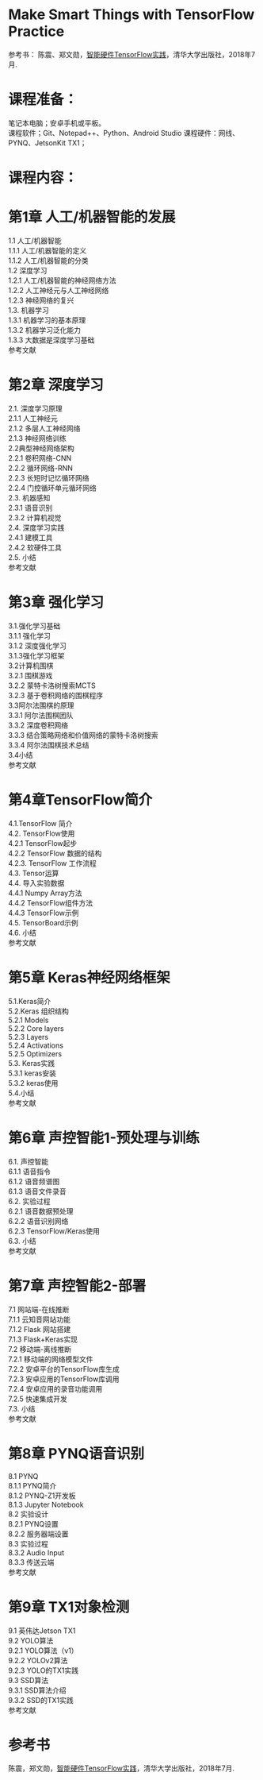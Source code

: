# Make Smart Things with TensorFlow Practice
参考书： 陈震、郑文勋，[智能硬件TensorFlow实践](https://item.jd.com/12400108.html)，清华大学出版社，2018年7月.

# 课程准备：
笔记本电脑；安卓手机或平板。  
课程软件；Git、Notepad++、Python、Android Studio 
课程硬件：网线、PYNQ、JetsonKit TX1；  

# 课程内容：

# 第1章 人工/机器智能的发展  
1.1 人工/机器智能  
1.1.1 人工/机器智能的定义  
1.1.2 人工/机器智能的分类  
1.2 深度学习  
1.2.1 人工/机器智能的神经网络方法  
1.2.2 人工神经元与人工神经网络  
1.2.3 神经网络的复兴  
1.3. 机器学习  
1.3.1 机器学习的基本原理  
1.3.2 机器学习泛化能力  
1.3.3 大数据是深度学习基础  
参考文献  

# 第2章 深度学习  
2.1. 深度学习原理  
2.1.1 人工神经元  
2.1.2 多层人工神经网络  
2.1.3 神经网络训练  
2.2典型神经网络架构  
2.2.1 卷积网络-CNN  
2.2.2 循环网络-RNN  
2.2.3 长短时记忆循环网络  
2.2.4 门控循环单元循环网络  
2.3. 机器感知  
2.3.1 语音识别  
2.3.2 计算机视觉  
2.4. 深度学习实践  
2.4.1 建模工具  
2.4.2 软硬件工具  
2.5. 小结  
参考文献  

# 第3章 强化学习  
3.1.强化学习基础  
3.1.1 强化学习  
3.1.2 深度强化学习  
3.1.3强化学习框架  
3.2计算机围棋  
3.2.1 围棋游戏  
3.2.2 蒙特卡洛树搜索MCTS  
3.2.3 基于卷积网络的围棋程序  
3.3阿尔法围棋的原理  
3.3.1 阿尔法围棋团队  
3.3.2 深度卷积网络  
3.3.3 结合策略网络和价值网络的蒙特卡洛树搜索  
3.3.4 阿尔法围棋技术总结  
3.4小结  
参考文献  

# 第4章TensorFlow简介  
4.1.TensorFlow 简介  
4.2. TensorFlow使用  
4.2.1 TensorFlow起步  
4.2.2 TensorFlow 数据的结构  
4.2.3. TensorFlow 工作流程  
4.3. Tensor运算  
4.4. 导入实验数据  
4.4.1 Numpy Array方法  
4.4.2 TensorFlow组件方法  
4.4.3 TensorFlow示例  
4.5. TensorBoard示例  
4.6. 小结  
参考文献  

# 第5章 Keras神经网络框架  
5.1.Keras简介  
5.2.Keras 组织结构  
5.2.1 Models  
5.2.2 Core layers  
5.2.3 Layers  
5.2.4 Activations  
5.2.5 Optimizers  
5.3. Keras实践  
5.3.1 keras安装  
5.3.2 keras使用  
5.4.小结  
参考文献  

# 第6章 声控智能1-预处理与训练  
6.1. 声控智能  
6.1.1 语音指令  
6.1.2 语音频谱图  
6.1.3 语音文件录音  
6.2. 实验过程  
6.2.1 语音数据预处理  
6.2.2 语音识别网络  
6.2.3 TensorFlow/Keras使用  
6.3. 小结  
参考文献  

# 第7章 声控智能2-部署  
7.1 网站端-在线推断  
7.1.1 云知音网站功能  
7.1.2 Flask 网站搭建  
7.1.3 Flask+Keras实现  
7.2 移动端-离线推断  
7.2.1 移动端的网络模型文件  
7.2.2 安卓平台的TensorFlow库生成  
7.2.3 安卓应用的TensorFlow库调用  
7.2.4 安卓应用的录音功能调用  
7.2.5 快速集成开发  
7.3. 小结  
参考文献  

# 第8章 PYNQ语音识别  
8.1 PYNQ  
8.1.1 PYNQ简介  
8.1.2 PYNQ-Z1开发板  
8.1.3 Jupyter Notebook  
8.2 实验设计  
8.2.1 PYNQ设置  
8.2.2 服务器端设置  
8.3 实验过程  
8.3.2 Audio Input  
8.3.3 传送云端  
参考文献  	

# 第9章  TX1对象检测  
9.1 英伟达Jetson TX1  
9.2 YOLO算法  
9.2.1  YOLO算法（v1）  
9.2.2  YOLOv2算法  
9.2.3 YOLO的TX1实践  
9.3 SSD算法  
9.3.1 SSD算法介绍  
9.3.2 SSD的TX1实践  
参考文献  


# 参考书 
陈震，郑文勋，[智能硬件TensorFlow实践](https://item.jd.com/12400108.html)，清华大学出版社，2018年7月. 

